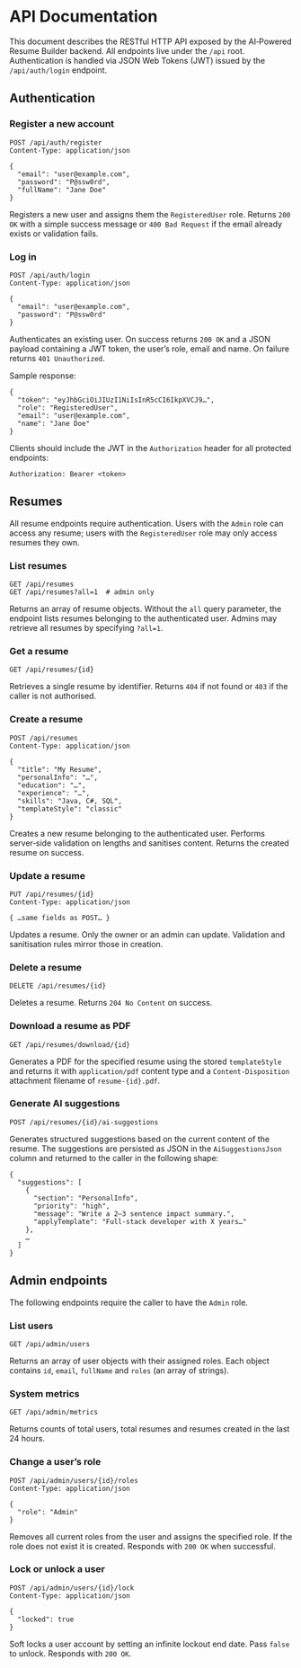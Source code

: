 # API Documentation

This document describes the RESTful HTTP API exposed by the AI‑Powered Resume
Builder backend. All endpoints live under the `/api` root. Authentication is
handled via JSON Web Tokens (JWT) issued by the `/api/auth/login` endpoint.

## Authentication

### Register a new account

```
POST /api/auth/register
Content-Type: application/json

{
  "email": "user@example.com",
  "password": "P@ssw0rd",
  "fullName": "Jane Doe"
}
```

Registers a new user and assigns them the `RegisteredUser` role. Returns
`200 OK` with a simple success message or `400 Bad Request` if the email
already exists or validation fails.

### Log in

```
POST /api/auth/login
Content-Type: application/json

{
  "email": "user@example.com",
  "password": "P@ssw0rd"
}
```

Authenticates an existing user. On success returns `200 OK` and a JSON
payload containing a JWT token, the user’s role, email and name. On failure
returns `401 Unauthorized`.

Sample response:

```
{
  "token": "eyJhbGciOiJIUzI1NiIsInR5cCI6IkpXVCJ9…",
  "role": "RegisteredUser",
  "email": "user@example.com",
  "name": "Jane Doe"
}
```

Clients should include the JWT in the `Authorization` header for all
protected endpoints:

```
Authorization: Bearer <token>
```

## Resumes

All resume endpoints require authentication. Users with the `Admin` role can
access any resume; users with the `RegisteredUser` role may only access
resumes they own.

### List resumes

```
GET /api/resumes
GET /api/resumes?all=1  # admin only
```

Returns an array of resume objects. Without the `all` query parameter, the
endpoint lists resumes belonging to the authenticated user. Admins may
retrieve all resumes by specifying `?all=1`.

### Get a resume

```
GET /api/resumes/{id}
```

Retrieves a single resume by identifier. Returns `404` if not found or `403`
if the caller is not authorised.

### Create a resume

```
POST /api/resumes
Content-Type: application/json

{
  "title": "My Resume",
  "personalInfo": "…",
  "education": "…",
  "experience": "…",
  "skills": "Java, C#, SQL",
  "templateStyle": "classic"
}
```

Creates a new resume belonging to the authenticated user. Performs
server‑side validation on lengths and sanitises content. Returns the created
resume on success.

### Update a resume

```
PUT /api/resumes/{id}
Content-Type: application/json

{ …same fields as POST… }
```

Updates a resume. Only the owner or an admin can update. Validation and
sanitisation rules mirror those in creation.

### Delete a resume

```
DELETE /api/resumes/{id}
```

Deletes a resume. Returns `204 No Content` on success.

### Download a resume as PDF

```
GET /api/resumes/download/{id}
```

Generates a PDF for the specified resume using the stored `templateStyle` and
returns it with `application/pdf` content type and a `Content‑Disposition`
attachment filename of `resume-{id}.pdf`.

### Generate AI suggestions

```
POST /api/resumes/{id}/ai-suggestions
```

Generates structured suggestions based on the current content of the resume.
The suggestions are persisted as JSON in the `AiSuggestionsJson` column and
returned to the caller in the following shape:

```
{
  "suggestions": [
    {
      "section": "PersonalInfo",
      "priority": "high",
      "message": "Write a 2–3 sentence impact summary.",
      "applyTemplate": "Full‑stack developer with X years…"
    },
    …
  ]
}
```

## Admin endpoints

The following endpoints require the caller to have the `Admin` role.

### List users

```
GET /api/admin/users
```

Returns an array of user objects with their assigned roles. Each object
contains `id`, `email`, `fullName` and `roles` (an array of strings).

### System metrics

```
GET /api/admin/metrics
```

Returns counts of total users, total resumes and resumes created in the last
24 hours.

### Change a user’s role

```
POST /api/admin/users/{id}/roles
Content-Type: application/json

{
  "role": "Admin"
}
```

Removes all current roles from the user and assigns the specified role. If the
role does not exist it is created. Responds with `200 OK` when successful.

### Lock or unlock a user

```
POST /api/admin/users/{id}/lock
Content-Type: application/json

{
  "locked": true
}
```

Soft locks a user account by setting an infinite lockout end date. Pass
`false` to unlock. Responds with `200 OK`.